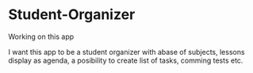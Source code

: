# Student-Organizer

Working on this app

I want this app to be a student organizer with abase of subjects, lessons display as agenda, a posibility to create list of tasks, comming tests etc.
